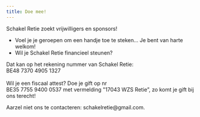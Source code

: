 ```yaml
---
title: Doe mee!
---
```

Schakel Retie zoekt vrijwilligers en sponsors! <br>

<ul>

<li>Voel je je geroepen om een handje toe te steken… Je bent van harte welkom! </li>

<li>Wil je Schakel Retie financieel steunen? </li>

</ul>

Dat kan op het rekening nummer van Schakel Retie:  <br>BE48 7370 4905 1327  <br><br>Wil je een fiscaal attest? Doe je gift op nr <br>BE35 7755 9400 0537 met vermelding "17043 WZS Retie”, zo komt je gift bij ons terecht!    

Aarzel niet ons te contacteren: schak<!-- abc@nl -->elretie@gm<!-- abc@nl -->ail.com.<br>
